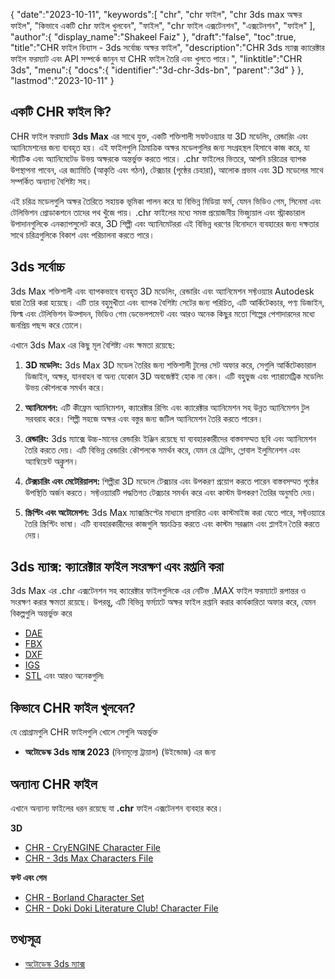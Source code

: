 {
   "date":"2023-10-11",
   "keywords":[
"chr",
"chr ফাইল",
"chr 3ds max অক্ষর ফাইল",
"কিভাবে একটি chr ফাইল খুলবেন",
"ফাইল",
"chr ফাইল এক্সটেনশন",
"এক্সটেনশন",
"ফাইল"
],
   "author":{
      "display_name":"Shakeel Faiz"
},
   "draft":"false",
   "toc":true,
   "title":"CHR ফাইল বিন্যাস - 3ds সর্বোচ্চ অক্ষর ফাইল",
   "description":"CHR 3ds ম্যাক্স ক্যারেক্টার ফাইল ফরম্যাট এবং API সম্পর্কে জানুন যা CHR ফাইল তৈরি এবং খুলতে পারে।",
   "linktitle":"CHR 3ds",
   "menu":{
      "docs":{
         "identifier":"3d-chr-3ds-bn",
         "parent":"3d"
}
},
   "lastmod":"2023-10-11"
}

## একটি CHR ফাইল কি?

CHR ফাইল ফরম্যাট **3ds Max** এর সাথে যুক্ত, একটি শক্তিশালী সফটওয়্যার যা 3D মডেলিং, রেন্ডারিং এবং অ্যানিমেশনের জন্য ব্যবহৃত হয়। এই ফাইলগুলি ত্রিমাত্রিক অক্ষর মডেলগুলির জন্য সংগ্রহস্থল হিসাবে কাজ করে, যা স্ট্যাটিক এবং অ্যানিমেটেড উভয় অক্ষরকে অন্তর্ভুক্ত করতে পারে। .chr ফাইলের ভিতরে, আপনি চরিত্রের ব্যাপক উপস্থাপনা পাবেন, এর জ্যামিতি (আকৃতি এবং গঠন), টেক্সচার (পৃষ্ঠের চেহারা), আলোক প্রভাব এবং 3D মডেলের সাথে সম্পর্কিত অন্যান্য বৈশিষ্ট্য সহ।

এই চরিত্র মডেলগুলি অক্ষর তৈরিতে সহায়ক ভূমিকা পালন করে যা বিভিন্ন মিডিয়া ফর্ম, যেমন ভিডিও গেম, সিনেমা এবং টেলিভিশন প্রোডাকশনে তাদের পথ খুঁজে পায়। .chr ফাইলের মধ্যে সমস্ত প্রয়োজনীয় ভিজ্যুয়াল এবং স্ট্রাকচারাল উপাদানগুলিকে এনক্যাপসুলেট করে, 3D শিল্পী এবং অ্যানিমেটররা এই বিভিন্ন ধরণের বিনোদনে ব্যবহারের জন্য দক্ষতার সাথে চরিত্রগুলিকে বিকাশ এবং পরিচালনা করতে পারে।

## 3ds সর্বোচ্চ

3ds Max শক্তিশালী এবং ব্যাপকভাবে ব্যবহৃত 3D মডেলিং, রেন্ডারিং এবং অ্যানিমেশন সফ্টওয়্যার Autodesk দ্বারা তৈরি করা হয়েছে। এটি তার বহুমুখীতা এবং ব্যাপক বৈশিষ্ট্য সেটের জন্য পরিচিত, এটি আর্কিটেকচার, পণ্য ডিজাইন, ফিল্ম এবং টেলিভিশন উত্পাদন, ভিডিও গেম ডেভেলপমেন্ট এবং আরও অনেক কিছুর মতো শিল্পের পেশাদারদের মধ্যে জনপ্রিয় পছন্দ করে তোলে।

এখানে 3ds Max এর কিছু মূল বৈশিষ্ট্য এবং ক্ষমতা রয়েছে:

1.  **3D মডেলিং:** 3ds Max 3D মডেল তৈরির জন্য শক্তিশালী টুলের সেট অফার করে, সেগুলি আর্কিটেকচারাল ডিজাইন, অক্ষর, যানবাহন বা অন্য যেকোন 3D অবজেক্টই হোক না কেন। এটি বহুভুজ এবং প্যারামেট্রিক মডেলিং উভয় কৌশলকে সমর্থন করে।
    
2.  **অ্যানিমেশন:** এটি কীফ্রেম অ্যানিমেশন, ক্যারেক্টার রিগিং এবং ক্যারেক্টার অ্যানিমেশন সহ উন্নত অ্যানিমেশন টুল সরবরাহ করে। শিল্পী সহজে অক্ষর এবং বস্তুর জন্য জটিল অ্যানিমেশন তৈরি করতে পারেন।
    
3.  **রেন্ডারিং:** 3ds ম্যাক্সে উচ্চ-মানের রেন্ডারিং ইঞ্জিন রয়েছে যা ব্যবহারকারীদের বাস্তবসম্মত ছবি এবং অ্যানিমেশন তৈরি করতে দেয়। এটি বিভিন্ন রেন্ডারিং কৌশলকে সমর্থন করে, যেমন রে ট্রেসিং, গ্লোবাল ইলুমিনেশন এবং অ্যাম্বিয়েন্ট অক্লুশন।
    
4.  **টেক্সচারিং এবং মেটেরিয়ালস:** শিল্পীরা 3D মডেলে টেক্সচার এবং উপকরণ প্রয়োগ করতে পারেন বাস্তবসম্মত পৃষ্ঠের উপস্থিতি অর্জন করতে। সফ্টওয়্যারটি পদ্ধতিগত টেক্সচার সমর্থন করে এবং কাস্টম উপকরণ তৈরির অনুমতি দেয়।
       
5.  **স্ক্রিপ্টিং এবং অটোমেশন:** 3ds Max ম্যাক্সস্ক্রিপ্টের মাধ্যমে প্রসারিত এবং কাস্টমাইজ করা যেতে পারে, সফ্টওয়্যারে তৈরি স্ক্রিপ্টিং ভাষা। এটি ব্যবহারকারীদের কাজগুলি স্বয়ংক্রিয় করতে এবং কাস্টম সরঞ্জাম এবং প্লাগইন তৈরি করতে দেয়।

## 3ds ম্যাক্স: ক্যারেক্টার ফাইল সংরক্ষণ এবং রপ্তানি করা

3ds Max এর .chr এক্সটেনশন সহ ক্যারেক্টার ফাইলগুলিকে এর নেটিভ .MAX ফাইল ফরম্যাটে রূপান্তর ও সংরক্ষণ করার ক্ষমতা রয়েছে। উপরন্তু, এটি বিভিন্ন ফর্ম্যাটে অক্ষর ফাইল রপ্তানি করার কার্যকারিতা অফার করে, যেমন বিকল্পগুলি অন্তর্ভুক্ত করে

- [DAE](/3d/dae/)
- [FBX](/3d/fbx/)
- [DXF](/cad/dxf/)
- [IGS](/cad/igs/)
- [STL](/cad/stl/) এবং আরও অনেকগুলি৷

## কিভাবে CHR ফাইল খুলবেন?

যে প্রোগ্রামগুলি CHR ফাইলগুলি খোলে সেগুলি অন্তর্ভুক্ত

- **অটোডেস্ক 3ds ম্যাক্স 2023** (বিনামূল্যে ট্রায়াল) (উইন্ডোজ) এর জন্য

## অন্যান্য CHR ফাইল

এখানে অন্যান্য ফাইলের ধরন রয়েছে যা **.chr** ফাইল এক্সটেনশন ব্যবহার করে।

**3D**
- [CHR - CryENGINE Character File](/3d/chr-cryengine/)
- [CHR - 3ds Max Characters File](/3d/chr-3ds/)

**ফন্ট এবং গেম**
- [CHR - Borland Character Set](/font/chr/)
- [CHR - Doki Doki Literature Club! Character File](/game/chr-doki/)

## তথ্যসূত্র
* [অটোডেস্ক 3ds ম্যাক্স](https://en.wikipedia.org/wiki/Autodesk_3ds_Max)


